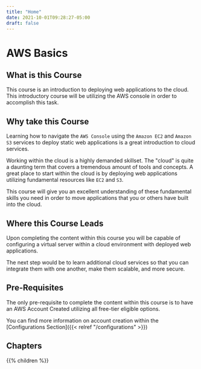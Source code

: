 ```yaml
---
title: "Home"
date: 2021-10-01T09:28:27-05:00
draft: false
---
```


# AWS Basics

## What is this Course

This course is an introduction to deploying web applications to the cloud. This introductory course will be utilizing the AWS console in order to accomplish this task.

## Why take this Course

Learning how to navigate the `AWS Console` using the `Amazon EC2` and `Amazon S3` services to deploy static web applications is a great introduction to cloud services.

Working within the cloud is a highly demanded skillset. The "cloud" is quite a daunting term that covers a tremendous amount of tools and concepts. A great place to start within the cloud is by deploying web applications utilizing fundamental resources like `EC2` and `S3`.

This course will give you an excellent understanding of these fundamental skills you need in order to move applications that you or others have built into the cloud.

## Where this Course Leads

Upon completing the content within this course you will be capable of configuring a virtual server within a cloud environment with deployed web applications.

The next step would be to learn additional cloud services so that you can integrate them with one another, make them scalable, and more secure.

## Pre-Requisites

The only pre-requisite to complete the content within this course is to have an AWS Account Created utilizing all free-tier eligible options.

You can find more information on account creation within the [Configurations Section]({{< relref "/configurations" >}})

## Chapters

{{% children %}}


